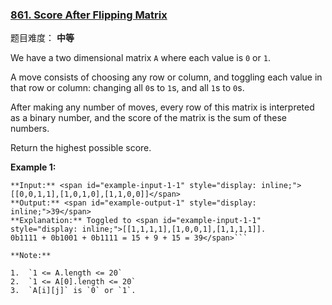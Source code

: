 ### [861\. Score After Flipping Matrix](https://leetcode-cn.com/problems/score-after-flipping-matrix/description/)

题目难度： **中等**



We have a two dimensional matrix `A` where each value is `0` or `1`.

A move consists of choosing any row or column, and toggling each value in that row or column: changing all `0`s to `1`s, and all `1`s to `0`s.

After making any number of moves, every row of this matrix is interpreted as a binary number, and the score of the matrix is the sum of these numbers.

Return the highest possible score.



**Example 1:**

```
**Input:** <span id="example-input-1-1" style="display: inline;">[[0,0,1,1],[1,0,1,0],[1,1,0,0]]</span>
**Output:** <span id="example-output-1" style="display: inline;">39</span>
**Explanation:** Toggled to <span id="example-input-1-1" style="display: inline;">[[1,1,1,1],[1,0,0,1],[1,1,1,1]].
0b1111 + 0b1001 + 0b1111 = 15 + 9 + 15 = 39</span>```

**Note:**

1.  `1 <= A.length <= 20`
2.  `1 <= A[0].length <= 20`
3.  `A[i][j]` is `0` or `1`.
